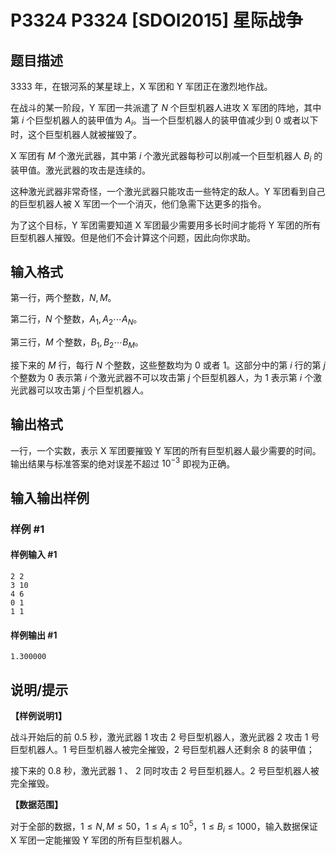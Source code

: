 # P3324 P3324 [SDOI2015] 星际战争

## 题目描述

$3333$ 年，在银河系的某星球上，X 军团和 Y 军团正在激烈地作战。

在战斗的某一阶段，Y 军团一共派遣了 $N$ 个巨型机器人进攻 X 军团的阵地，其中第 $i$ 个巨型机器人的装甲值为 $A_i$。当一个巨型机器人的装甲值减少到 $0$ 或者以下时，这个巨型机器人就被摧毁了。

X 军团有 $M$ 个激光武器，其中第 $i$ 个激光武器每秒可以削减一个巨型机器人 $B_i$ 的装甲值。激光武器的攻击是连续的。

这种激光武器非常奇怪，一个激光武器只能攻击一些特定的敌人。Y 军团看到自己的巨型机器人被 X 军团一个一个消灭，他们急需下达更多的指令。

为了这个目标，Y 军团需要知道 X 军团最少需要用多长时间才能将 Y 军团的所有巨型机器人摧毁。但是他们不会计算这个问题，因此向你求助。

## 输入格式

第一行，两个整数，$N,M$。

第二行，$N$ 个整数，$A_1,A_2 \cdots A_N$。

第三行，$M$ 个整数，$B_1,B_2 \cdots B_M$。

接下来的 $M$ 行，每行 $N$ 个整数，这些整数均为 $0$ 或者 $1$。这部分中的第 $i$ 行的第 $j$ 个整数为 $0$ 表示第 $i$ 个激光武器不可以攻击第 $j$ 个巨型机器人，为 $1$ 表示第 $i$ 个激光武器可以攻击第 $j$ 个巨型机器人。

## 输出格式

一行，一个实数，表示 X 军团要摧毁 Y 军团的所有巨型机器人最少需要的时间。输出结果与标准答案的绝对误差不超过 $10^{-3}$ 即视为正确。

## 输入输出样例

### 样例 #1

#### 样例输入 #1

```
2 2
3 10
4 6
0 1
1 1
```

#### 样例输出 #1

```
1.300000
```

## 说明/提示

**【样例说明1】**

战斗开始后的前 $0.5$ 秒，激光武器 $1$ 攻击 $2$ 号巨型机器人，激光武器 $2$ 攻击 $1$ 号巨型机器人。$1$ 号巨型机器人被完全摧毁，$2$ 号巨型机器人还剩余 $8$ 的装甲值；

接下来的 $0.8$ 秒，激光武器 $1$ 、 $2$ 同时攻击 $2$ 号巨型机器人。$2$ 号巨型机器人被完全摧毁。

**【数据范围】**

对于全部的数据，$1 \le N,M \le 50$，$1 \le A_i \le 10^5$，$1 \le B_i \le 1000$，输入数据保证 X 军团一定能摧毁 Y 军团的所有巨型机器人。
